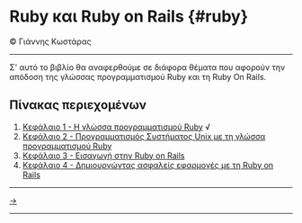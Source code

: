 # Ruby και Ruby on Rails {#ruby}
© Γιάννης Κωστάρας

---

Σ' αυτό το βιβλίο θα αναφερθούμε σε διάφορα θέματα που αφορούν την απόδοση της γλώσσας προγραμματισμού Ruby και τη Ruby On Rails. 

## Πίνακας περιεχομένων

1. [Κεφάλαιο 1 - Η γλώσσα προγραμματισμού Ruby](Ruby.md) √
2. [Κεφάλαιο 2 - Προγραμματισμός Συστήματος Unix με τη γλώσσα προγραμματισμού Ruby](SystemRuby/README.md) 
3. [Κεφάλαιο 3 - Εισαγωγή στην Ruby on Rails](RoR/README.md) 
4. [Κεφάλαιο 4 - Δημιουργώντας ασφαλείς εφαρμογές με τη Ruby on Rails](SecureRoR/README.md)

---

[->](Ruby.md)

---